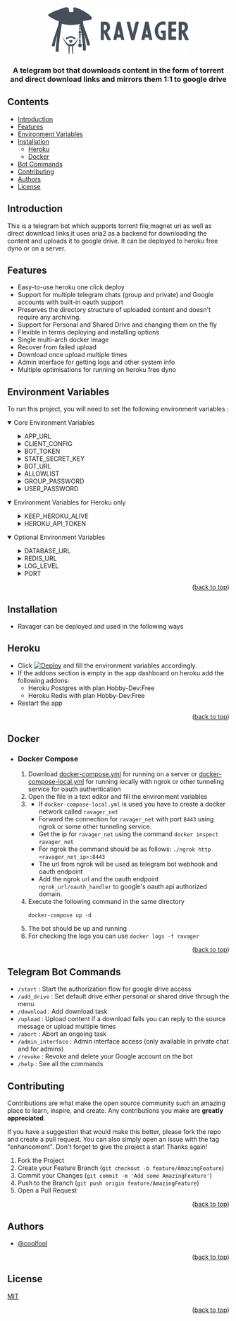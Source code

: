 <div align="center" id = "top">
  <img src="ravager.png"  alt="ravager logo"/>
  <h3>A telegram bot that downloads content in the form of torrent and direct download links and mirrors them 1:1 to google drive</h3> 
</div>

## Contents
- [Introduction](#Introduction)
- [Features](#Features)
- [Environment Variables](#Environment-Variables)
- [Installation](#Installation)
  - [Heroku](#Heroku)
  - [Docker](#Docker)
- [Bot Commands](#Telegram-Bot-Commands)
- [Contributing](#Contributing)
- [Authors](#Authors)
- [License](#License)

## Introduction

This is a telegram bot which supports torrent file,magnet uri as well as direct download links,it uses aria2 as a backend 
for downloading the content and uploads it to google drive. It can be deployed to heroku free dyno or on a server.

## Features

- Easy-to-use heroku one click deploy
- Support for multiple telegram chats (group and private) and Google accounts with built-in oauth support
- Preserves the directory structure of uploaded content and doesn't require any archiving.
- Support for Personal and Shared Drive and changing them on the fly
- Flexible in terms deploying and installing options
- Single multi-arch docker image
- Recover from failed upload
- Download once upload multiple times
- Admin interface for getting logs and other system info
- Multiple optimisations for running on heroku free dyno


## Environment Variables
To run this project, you will need to set the following environment variables :
<details open>
    <summary>Core Environment Variables</summary>
    <ul>
        <details>
            <summary>APP_URL</summary>
            <p>The url where the app will be hosted i.e for heroku it will be 
            https://{appname}.herokuapp.com or for self-hosted server it will be
            https://{hostname_or_ip}:{port} where port is usally 8443</p>
        </details>
        <details> 
            <summary>CLIENT_CONFIG</summary>
                <ol>
                    <h4>To create a Google Cloud project:</h4>
                    <ol>
                        <li>Open the <a href="https://console.cloud.google.com/">Google Cloud Console.</a></li>
                        <li>At the top-left, click Menu > <b>IAM & Admin</b> > <b>Create a Project.</b></li>
                        <li>In the <b>Project Name</b> field, enter a descriptive name for your project.<br>
                            Optional: To edit the <b>Project ID</b>, click <b>Edit</b>. The project ID can't be changed after the project is created, so choose an ID that meets your needs for the lifetime of the project.<br>
                            In the <b>Location</b> field, click <b>Browse</b> to display potential locations for your project. Then, click <b>Select</b></li>
                        <li>Click <b>Create.</b> The console navigates to the Dashboard page and your project is created within a few minutes.
                    </ol>
                    <h4>Configure the Project:</h4>
                    <ol>
                        <li>Open the <a href="https://console.cloud.google.com/home/dashboard">Google Cloud Console Dashboard</a> and select your project</li>
                        <li>At the top-left, click Menu > <b>APIs & Services</b> </li>
                        <li>On the left side menu,Select <b>Library/</b></li>
                        <li>Search for <b>Google Drive</b> in the search bar the API library and Select and <b>Enable Google Drive API</b></li>
                        <li>Again at the top-left, click Menu > <b>APIs & Services</b> </li>
                        <li>On the left side menu,Select <b>Credentials</b>, select <b>Create credentials</b>, then <b>OAuth client ID</b>.</li>
                        <li>You may be prompted to set a product name on the <b>Consent screen</b>; if so, click <b>Configure consent screen</b>, supply the requested information following the notes below, and click Save to return to the Credentials screen</li>
                        <h4>OAuth consent screen Configuration: </h4>
                            <ol>
                                <li>Select user type as <b>external</b></li>
                                <li>Fill the required details</li>
                                <li>In the scopes page,Click on <b>Add or Remove Scopes</b></li>
                                <li>Search and Add <b>/auth/drive</b> and <b>/auth/drive.metadata</b> scopes and click on update</li>
                                <li>You should see the scopes added in <b>Your Sensitive Scopes</b> Section</li>
                                <li>Click on <b>Save and Continue</b> for rest of the sections</li>
                                <li>On the OAuth consent screen Click on <b>Publish App</b> and <b>Confirm</b></li>
                                <li>Ignore Needs verification warning for the time being,the users will only see the warning while authorizing but please note there's a limit to number of users for unverified apps</li>
                            </ol>
                        <li>Again On the left side menu,select <b>Credentials</b> and then select <b>Create credentials</b>, then <b>OAuth client ID</b></li>
                        <li>Select Web Application for the Application Type. Follow the instructions to enter JavaScript origins, redirect URIs, or both.
                            <ol>
                                <li>In <b>Javascript Origins</b> add your domain name which should be <b>APP_URL</b></li>
                                <li>In <b>Authorized redirect URIs</b> Add your redirect uri which should be <b>APP_URL/oauth_handler</b></li>
                            </ol>
                        </li>
                        <li>Click <b>Create.</b></li>
                        <li>Download your client_secret.json from the popup modal or from under OAuth 2.0 Client IDs</li>
                        <li><b>Open</b> client_secret.json and <b>copy</b> the whole config as CLIENT_CONFIG</li>
                    </ol>
                </ol>
        </details>
        <details>
            <summary>BOT_TOKEN</summary>
            <p>The bot token for telegram bot, for more info on how to create a bot and get
            a token visit <a href="https://core.telegram.org/bots#3-how-do-i-create-a-bot">How to create a telegram bot</a></p>
        </details>
        <details>
            <summary>STATE_SECRET_KEY</summary>
            <p>A random alphanumeric text used as a salt in generating state for oauth authorization. <br>
           Not required in heroku caused generator is used while deploying</p>
        </details>
        <details>
            <summary>BOT_URL</summary>
            <p>The telegram bot url,this is usually in the form https://t.me/{bot_username}</p>
        </details>
        <details>
            <summary>ALLOWLIST</summary>
            <p>Should there be a filter where password is required for access to the bot <br>
                Set as "True" or "False"</p>
        </details>
        <details>
            <summary>GROUP_PASSWORD</summary>
            <p>Password used for allowing a group chat access to the bot,should be set if "ALLOWLIST" is enabled</p>
        </details>
        <details>
            <summary>USER_PASSWORD</summary>
            <p>Password used for allowing a user access to the bot,should be set if "ALLOWLIST" is enabled</p>
        </details> 
    </ul>
</details>
<details open>
    <summary>Environment Variables for Heroku only</summary>
    <ul>
    <details>
        <summary>KEEP_HEROKU_ALIVE</summary>
        <p> The application hosted in heroku free dyno sleeps after 20 minutes of no activity,to conteract this the application
        can ping itself every 5 minutes and keep itself alive.<br>Should be set to either "True" or "False"
        </p>
    </details>
    <details>
        <summary>HEROKU_API_TOKEN</summary>
        <p>Heroku dynos are restarted every 24 hours + random(0-216)minutes,but if there is a restart before that the restart time is reset.
        The bot can give you the approx restart time and restart itself when no activity occurs for 4 hours if it has the Platform API Token<br>
        The token can be found <a href="https://dashboard.heroku.com/account">here</a></p>
    </details>
    </ul>
</details>
<details open>
    <summary>Optional Environment Variables</summary>
    <ul>
        <details>
        <summary>DATABASE_URL</summary>
        <p>The DATABASE URI for custom SQL Database</p>
        </details>
        <details>
        <summary>REDIS_URL</summary>
        <p>The URL for connecting to custom redis instance</p>
        </details>
        <details>
        <summary>LOG_LEVEL</summary>
        <p>The log level to be displayed in console,all the log levels can be found <a href="https://docs.python.org/3/library/logging.html#logging-levels">here</a><br>
        Only numeric value is supported</p>
        </details>
        <details>
        <summary>PORT</summary>
        <p>Custom port for hosting the application,but only Ports supported by telegram should be used when the application is not hosted behind a reverse proxy</p>
        </details>
    </ul>
</details>

<p align="right">(<a href="#top">back to top</a>)</p>

## Installation
- Ravager can be deployed and used in the following ways

## Heroku
- Click [![Deploy](https://www.herokucdn.com/deploy/button.svg)](https://heroku.com/deploy?template=https://github.com/Aadhar4u/anothermirror) and fill the environment variables accordingly. 
- If the addons section is empty in the app dashboard on heroku add the following addons:
   - Heroku Postgres with plan Hobby-Dev:Free
   - Heroku Redis with plan Hobby-Dev:Free
- Restart the app
<p align="right">(<a href="#top">back to top</a>)</p>

## Docker

- ### Docker Compose
    1) Download [docker-compose.yml](https://github.com/CoolFool/Ravager/blob/main/docker-compose.yml) for running on a server or [docker-compose-local.yml](https://github.com/CoolFool/Ravager/blob/main/docker-compose-local.yml) for running locally with ngrok or other tunneling service for oauth authentication
    2) Open the file in a text editor and fill the environment variables
    3) - If `docker-compose-local.yml` is used you have to create a docker network called `ravager_net`
       - Forward the connection for `ravager_net` with port `8443` using ngrok or some other tunneling service.
       - Get the ip for `ravager_net` using the command `docker inspect ravager_net`
       - For ngrok the command should be as follows: `./ngrok http <ravager_net_ip>:8443`
       - The url from ngrok will be used as telegram bot webhook and oauth endpoint
       - Add the ngrok url and the oauth endpoint `ngrok_url/oauth_handler` to google's oauth api authorized domain.
    4) Execute the following command in the same directory
        ```
        docker-compose up -d
        ```
    5) The bot should be up and running
    6) For checking the logs you can use `docker logs -f ravager`
<p align="right">(<a href="#top">back to top</a>)</p>
    
## Telegram Bot Commands
- `/start` : Start the authorization flow for google drive access
- `/add_drive` : Set default drive either personal or shared drive through the menu
- `/download` : Add download task
- `/upload` : Upload content if a download fails you can reply to the source message or upload multiple times
- `/abort` : Abort an ongoing task
- `/admin_interface` : Admin interface access (only available in private chat and for admins)
- `/revoke` : Revoke and delete your Google account on the bot
- `/help` : See all the commands

## Contributing

Contributions are what make the open source community such an amazing place to learn, inspire, and create. Any contributions you make are **greatly appreciated**.

If you have a suggestion that would make this better, please fork the repo and create a pull request. You can also simply open an issue with the tag "enhancement".
Don't forget to give the project a star! Thanks again!

1. Fork the Project
2. Create your Feature Branch (`git checkout -b feature/AmazingFeature`)
3. Commit your Changes (`git commit -m 'Add some AmazingFeature'`)
4. Push to the Branch (`git push origin feature/AmazingFeature`)
5. Open a Pull Request

<p align="right">(<a href="#top">back to top</a>)</p>


## Authors

- [@coolfool](https://www.github.com/coolfool)

<p align="right">(<a href="#top">back to top</a>)</p>

## License

[MIT](https://choosealicense.com/licenses/mit/)

<p align="right">(<a href="#top">back to top</a>)</p>

